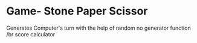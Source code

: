 # Game- Stone Paper Scissor
Generates Computer's turn with the help of random no generator function
/br score calculator
